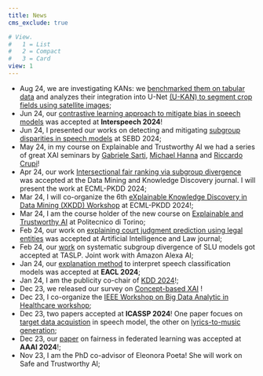 ```yaml
---
title: News
cms_exclude: true

# View.
#   1 = List
#   2 = Compact
#   3 = Card
view: 1
---
```


- Aug 24, we are investigating KANs: we [benchmarked them on tabular data](https://arxiv.org/abs/2406.14529) and analyzes their integration into U-Net [(U-KAN) to segment crop fields using  satellite images](https://arxiv.org/abs/2408.07040); 
- Jun 24, our [contrastive learning approach to mitigate bias in speech models](https://arxiv.org/abs/2406.14686) was accepted at **Interspeech 2024**!
- Jun 24, I presented our works on detecting and mitigating [subgroup disparities in speech models](../talk/assessing-speech-model-performance-a-subgroup-perspective/) at SEBD 2024;
- May 24, in my course on Explainable and Trustworthy AI we had a series of great XAI seminars by [Gabriele Sarti](https://gsarti.com/), [Michael Hanna](https://hannamw.github.io/) and [Riccardo Crupi](https://scholar.google.it/citations?user=GpnNaNUAAAAJ)!
- Apr 24, our work [Intersectional fair ranking via subgroup divergence](https://link.springer.com/article/10.1007/s10618-024-01029-8) was accepted at the Data Mining and Knowledge Discovery journal. I will present the work at ECML-PKDD 2024;
- Mar 24, I will co-organize the 6th [eXplainable Knowledge Discovery in Data Mining
(XKDD) Workshop](http://xkdd2024.isti.cnr.it/) at ECML-PKDD 2024!;
- Mar 24, I am the course holder of the new course on [Explainable and Trustworthy AI](https://dbdmg.polito.it/dbdmg_web/2024/explainable-and-trustworthy-ai-2023-2024/) at Politecnico di Torino;
- Feb 24, our work on [explaining court judgment prediction using legal entities](https://link.springer.com/article/10.1007/s10506-024-09397-8) was accepted at Artificial Intelligence and Law journal;
- Feb 24, our [work](https://assets.amazon.science/c9/bf/f6d41007440c9ba7484eefc2fb65/towards-comprehensive-subgroup-performance-analysis-in-speech-models.pdf) on systematic subgroup divergence of SLU models got accepted at TASLP. Joint work with Amazon Alexa AI;
- Jan 24, our [explanation method](../uploads/2024.eacl-long.136.pdf) to interpret speech classification models was accepted at **EACL 2024**; 
- Jan 24, I am the publicity co-chair of [KDD 2024](https://kdd2024.kdd.org/)!;
- Dec 23, we released our survey on [Concept-based XAI](https://arxiv.org/pdf/2312.12936.pdf) ! 
- Dec 23, I co-organize the [IEEE Workshop on Big Data Analytic in Healthcare workshop](https://onlineacademiccommunity.uvic.ca/healthcare4bigdata4analytic/);
- Dec 23, two papers accepted at **ICASSP 2024**! One paper focues on [target data acquistion](https://iris.polito.it/retrieve/f12f8f25-ec34-42cd-9b66-abf3cf793162/Paper.pdf) in speech model, the other on [lyrics-to-music generation](../uploads/ICASSP2024_Ainur.pdf);
- Dec 23, our [paper](../uploads/fairness-group-fl-aaai2024.pdf) on fairness in federated learning was accepted at **AAAI 2024**!;
- Nov 23, I am the PhD co-advisor of Eleonora Poeta! She will work on Safe and Trustworthy AI;
